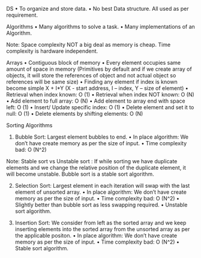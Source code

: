 DS
•	To organize and store data.
•	No best Data structure. All used as per requirement.

Algorithms
•	Many algorithms to solve a task.
•	Many implementations of an Algorithm.

Note: Space complexity NOT a big deal as memory is cheap. Time complexity is hardware independent.

Arrays
•	Contiguous block of memory
•	Every element occupies same amount of space in memory (Primitives by default and if we create array of objects, it will store the references of object and not actual object so references will be same size)
•	Finding any element if index is known become simple X + I*Y (X - start address, I – index, Y – size of element)
•	Retrieval when index known: O (1)
•	Retrieval when index NOT known: O (N)
•	Add element to full array: O (N)
•	Add element to array end with space left: O (1)
•	Insert/ Update specific index: O (1)
•	Delete element and set it to null: O (1)
•	Delete elements by shifting elements: O (N)


Sorting Algorithms
1.	Bubble Sort: Largest element bubbles to end.
•	In place algorithm: We don’t have create memory as per the size of input.
•	Time complexity bad: O (N^2)

Note: Stable sort vs Unstable sort : If while sorting we have duplicate elements and we change the relative position of the duplicate element, it will become unstable. Bubble sort is a stable sort algorithm.

2.	Selection Sort: Largest element in each iteration will swap with the last element of unsorted array.
•	In place algorithm: We don’t have create memory as per the size of input.
•	Time complexity bad: O (N^2)
•	Slightly better than bubble sort as less swapping required.
•	Unstable sort algorithm.

3.	Insertion Sort: We consider from left as the sorted array and we keep inserting elements into the sorted array from the unsorted array as per the applicable positon.
•	In place algorithm: We don’t have create memory as per the size of input.
•	Time complexity bad: O (N^2)
•	Stable sort algorithm.


